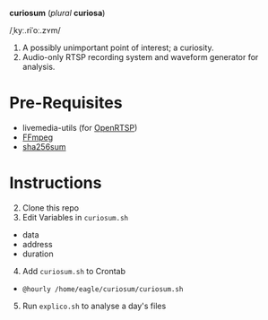 **curiosum** (*plural* **curiosa**)

/ˌkyː.riˈoː.zʏm/

1. A possibly unimportant point of interest; a curiosity.
2. Audio-only RTSP recording system and waveform generator for analysis.

# Pre-Requisites

- livemedia-utils (for [OpenRTSP](http://www.live555.com/openRTSP/))
- [FFmpeg](https://ffmpeg.org/)
- [sha256sum](https://help.ubuntu.com/community/HowToSHA256SUM)

# Instructions

2. Clone this repo
3. Edit Variables in `curiosum.sh`

- data
- address
- duration

4. Add `curiosum.sh` to Crontab

- `@hourly /home/eagle/curiosum/curiosum.sh`

5. Run `explico.sh` to analyse a day's files
